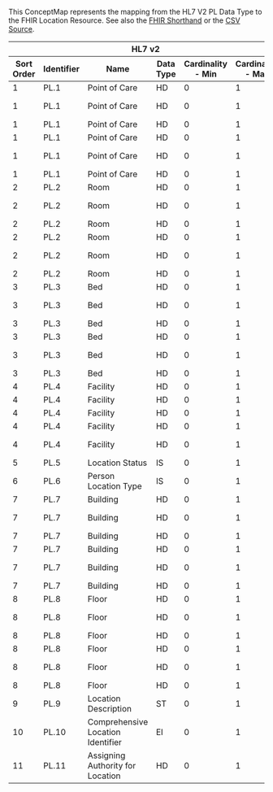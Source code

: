 
This ConceptMap represents the mapping from the HL7 V2 PL Data Type to the FHIR Location Resource. See also the <a href='https://github.com/HL7/v2-to-fhir/blob/master/tank/Datatype PL to Location.fsh'>FHIR Shorthand</a> or the <a href='https://github.com/HL7/v2-to-fhir/blob/master/mappings/datatypes/HL7 Data Type - FHIR R4_ PL[Location] - Sheet1.csv'>CSV Source</a>.
<table class='grid'><thead>
<tr><th colspan='6'>HL7 v2</th><th colspan='3'>Condition (IF True, args)</th><th colspan='7'>HL7 FHIR</th><th rowspan='2'>Comments</th></tr>
<tr><th title='Rows are listed in sequence of how they appear in the v2 standard. The first column, Sort Order, provides a sort order that can re-create the original v2 standard sequence in case one opts to re-sort/filter the rows.'>Sort Order</th><th title='Contains the formal Data Type Name and Component Sequence according to the base standard using &quot;.&quot; as the delimiter.'>Identifier</th><th title='The formal name of the field in the most current published version.'>Name</th><th title='The data type of the field in the most current published version if not deprecated, otherwise the data type at the time it was deprecated and removed.'>Data Type</th><th title='The V2 min cardinality expressed numerically.'>Cardinality - Min</th><th title='The V2 max cardinality expressed numerically.' style='border-right: 2px'>Cardinality - Max</th><th title='Condition in an easy to read syntax (Computable ANTLR)'>Computable ANTLR</th><th title='Condition in FHIRPath Notation'>Computable FHIRPath</th><th title='Condition expressed in narrative form' style='border-right: 2px'>Narrative</th><th title='An existing FHIR attribute in the target FHIR version.'>FHIR Attribute</th><th title='The FHIR attribute&apos;s data type in the target FHIR version.'>Proposed Extension</th><th title='The proposed FHIR Extension.'>Data Type</th><th title='The FHIR min cardinality expressed numerically.'>Cardinality - Min</th><th title='The FHIR max cardinality expressed numerically.' style='border-right: 2px'>Cardinality - Max</th><th title='The URL to the Data Type Map that is to be used for the attribute in this segment.'>Data Type Mapping</th><th title='The fixed or computed value to assign.'>Assignment</th><th title='Mapping for terminology tables.'>Vocabulary</th></tr></thead>
<tbody>
<tr><td>1</td><td>PL.1</td><td>Point of Care</td><td>HD</td><td>0</td><td style='border-right: 2px'>1</td><td></td><td></td><td style='border-right: 2px'></td><td><a href='https://hl7.org/fhir/R4/Location.Location-definitions.html#Location.'>Location.</a></td><td></td><td><a href='https://hl7.org/fhir/R4/Location.Location-definitions.html#Location.Resource'>Location.Resource</a></td><td></td><td></td><td><a href='ConceptMap-datatype-hd-to-location.html'>HD[Location]</a></td><td></td><td></td><td></td></tr>
<tr><td>1</td><td>PL.1</td><td>Point of Care</td><td>HD</td><td>0</td><td style='border-right: 2px'>1</td><td>IF PL.5 VALUED</td><td></td><td style='border-right: 2px'></td><td><a href='https://hl7.org/fhir/R4/Location.Location-definitions.html#Location..status'>Location..status</a></td><td></td><td><a href='https://hl7.org/fhir/R4/Location.Location-definitions.html#Location.code'>Location.code</a></td><td>0</td><td>1</td><td><a href='ConceptMap-datatype-cwe-to-code.html'>CWE[code]</a></td><td></td><td></td><td></td></tr>
<tr><td>1</td><td>PL.1</td><td>Point of Care</td><td>HD</td><td>0</td><td style='border-right: 2px'>1</td><td></td><td></td><td style='border-right: 2px'></td><td><a href='https://hl7.org/fhir/R4/Location.Location-definitions.html#Location..mode'>Location..mode</a></td><td></td><td><a href='https://hl7.org/fhir/R4/Location.Location-definitions.html#Location.code'>Location.code</a></td><td>0</td><td>1</td><td></td><td></td><td>"instance"</td><td></td></tr>
<tr><td>1</td><td>PL.1</td><td>Point of Care</td><td>HD</td><td>0</td><td style='border-right: 2px'>1</td><td></td><td></td><td style='border-right: 2px'></td><td></td><td>Location[1].physicalType.coding.code="???"</td><td><a href='https://hl7.org/fhir/R4/Location.Location-definitions.html#Location.code'>Location.code</a></td><td>0</td><td>1</td><td></td><td></td><td></td><td></td></tr>
<tr><td>1</td><td>PL.1</td><td>Point of Care</td><td>HD</td><td>0</td><td style='border-right: 2px'>1</td><td></td><td></td><td style='border-right: 2px'></td><td><a href='https://hl7.org/fhir/R4/Location.Location-definitions.html#Location..physicalType.coding.system'>Location..physicalType.coding.system</a></td><td></td><td><a href='https://hl7.org/fhir/R4/Location.Location-definitions.html#Location.uri'>Location.uri</a></td><td>0</td><td>1</td><td></td><td></td><td>"<a href='http://terminology.hl7.org/CodeSystem/location-physical-type'>http://terminology.hl7.org/CodeSystem/location-physical-type</a>"</td><td></td></tr>
<tr><td>1</td><td>PL.1</td><td>Point of Care</td><td>HD</td><td>0</td><td style='border-right: 2px'>1</td><td></td><td></td><td style='border-right: 2px'></td><td></td><td>Location[1].partOf.reference=???</td><td><a href='https://hl7.org/fhir/R4/references.html'>Reference</a>{<a href='https://hl7.org/fhir/R4/Location.Location-definitions.html#Location.Location'>Location.Location</a>)</td><td>0</td><td>1</td><td></td><td></td><td></td><td></td></tr>
<tr><td>2</td><td>PL.2</td><td>Room</td><td>HD</td><td>0</td><td style='border-right: 2px'>1</td><td></td><td></td><td style='border-right: 2px'></td><td><a href='https://hl7.org/fhir/R4/Location.Location-definitions.html#Location.'>Location.</a></td><td></td><td><a href='https://hl7.org/fhir/R4/Location.Location-definitions.html#Location.Resource'>Location.Resource</a></td><td></td><td></td><td><a href='ConceptMap-datatype-hd-to-location.html'>HD[Location]</a></td><td></td><td></td><td></td></tr>
<tr><td>2</td><td>PL.2</td><td>Room</td><td>HD</td><td>0</td><td style='border-right: 2px'>1</td><td>IF PL.5 VALUED</td><td></td><td style='border-right: 2px'></td><td><a href='https://hl7.org/fhir/R4/Location.Location-definitions.html#Location..status'>Location..status</a></td><td></td><td><a href='https://hl7.org/fhir/R4/Location.Location-definitions.html#Location.code'>Location.code</a></td><td>0</td><td>1</td><td><a href='ConceptMap-datatype-cwe-to-code.html'>CWE[code]</a></td><td></td><td></td><td></td></tr>
<tr><td>2</td><td>PL.2</td><td>Room</td><td>HD</td><td>0</td><td style='border-right: 2px'>1</td><td></td><td></td><td style='border-right: 2px'></td><td><a href='https://hl7.org/fhir/R4/Location.Location-definitions.html#Location..mode'>Location..mode</a></td><td></td><td><a href='https://hl7.org/fhir/R4/Location.Location-definitions.html#Location.code'>Location.code</a></td><td>0</td><td>1</td><td></td><td></td><td>"instance"</td><td></td></tr>
<tr><td>2</td><td>PL.2</td><td>Room</td><td>HD</td><td>0</td><td style='border-right: 2px'>1</td><td></td><td></td><td style='border-right: 2px'></td><td><a href='https://hl7.org/fhir/R4/Location.Location-definitions.html#Location..physicalType.coding.code'>Location..physicalType.coding.code</a></td><td></td><td><a href='https://hl7.org/fhir/R4/Location.Location-definitions.html#Location.code'>Location.code</a></td><td>0</td><td>1</td><td></td><td></td><td>"ro"</td><td></td></tr>
<tr><td>2</td><td>PL.2</td><td>Room</td><td>HD</td><td>0</td><td style='border-right: 2px'>1</td><td></td><td></td><td style='border-right: 2px'></td><td><a href='https://hl7.org/fhir/R4/Location.Location-definitions.html#Location..physicalType.coding.system'>Location..physicalType.coding.system</a></td><td></td><td><a href='https://hl7.org/fhir/R4/Location.Location-definitions.html#Location.uri'>Location.uri</a></td><td>0</td><td>1</td><td></td><td></td><td>"<a href='http://terminology.hl7.org/CodeSystem/location-physical-type'>http://terminology.hl7.org/CodeSystem/location-physical-type</a>"</td><td></td></tr>
<tr><td>2</td><td>PL.2</td><td>Room</td><td>HD</td><td>0</td><td style='border-right: 2px'>1</td><td></td><td></td><td style='border-right: 2px'></td><td><a href='https://hl7.org/fhir/R4/Location.Location-definitions.html#Location..partOf.reference'>Location..partOf.reference</a></td><td></td><td><a href='https://hl7.org/fhir/R4/references.html'>Reference</a>{<a href='https://hl7.org/fhir/R4/Location.Location-definitions.html#Location.Location'>Location.Location</a>)</td><td>0</td><td>1</td><td></td><td></td><td></td><td></td></tr>
<tr><td>3</td><td>PL.3</td><td>Bed</td><td>HD</td><td>0</td><td style='border-right: 2px'>1</td><td></td><td></td><td style='border-right: 2px'></td><td><a href='https://hl7.org/fhir/R4/Location.Location-definitions.html#Location.'>Location.</a></td><td></td><td><a href='https://hl7.org/fhir/R4/Location.Location-definitions.html#Location.Resource'>Location.Resource</a></td><td></td><td></td><td><a href='ConceptMap-datatype-hd-to-location.html'>HD[Location]</a></td><td></td><td></td><td></td></tr>
<tr><td>3</td><td>PL.3</td><td>Bed</td><td>HD</td><td>0</td><td style='border-right: 2px'>1</td><td>IF PL.5 VALUED</td><td></td><td style='border-right: 2px'></td><td><a href='https://hl7.org/fhir/R4/Location.Location-definitions.html#Location..status'>Location..status</a></td><td></td><td><a href='https://hl7.org/fhir/R4/Location.Location-definitions.html#Location.code'>Location.code</a></td><td>0</td><td>1</td><td><a href='ConceptMap-datatype-cwe-to-code.html'>CWE[code]</a></td><td></td><td></td><td></td></tr>
<tr><td>3</td><td>PL.3</td><td>Bed</td><td>HD</td><td>0</td><td style='border-right: 2px'>1</td><td></td><td></td><td style='border-right: 2px'></td><td><a href='https://hl7.org/fhir/R4/Location.Location-definitions.html#Location..mode'>Location..mode</a></td><td></td><td><a href='https://hl7.org/fhir/R4/Location.Location-definitions.html#Location.code'>Location.code</a></td><td>0</td><td>1</td><td></td><td></td><td>"instance"</td><td></td></tr>
<tr><td>3</td><td>PL.3</td><td>Bed</td><td>HD</td><td>0</td><td style='border-right: 2px'>1</td><td></td><td></td><td style='border-right: 2px'></td><td><a href='https://hl7.org/fhir/R4/Location.Location-definitions.html#Location..physicalType.coding.code'>Location..physicalType.coding.code</a></td><td></td><td><a href='https://hl7.org/fhir/R4/Location.Location-definitions.html#Location.code'>Location.code</a></td><td>0</td><td>1</td><td></td><td></td><td>"bd"</td><td></td></tr>
<tr><td>3</td><td>PL.3</td><td>Bed</td><td>HD</td><td>0</td><td style='border-right: 2px'>1</td><td></td><td></td><td style='border-right: 2px'></td><td><a href='https://hl7.org/fhir/R4/Location.Location-definitions.html#Location..physicalType.coding.system'>Location..physicalType.coding.system</a></td><td></td><td><a href='https://hl7.org/fhir/R4/Location.Location-definitions.html#Location.uri'>Location.uri</a></td><td>0</td><td>1</td><td></td><td></td><td>"<a href='http://terminology.hl7.org/CodeSystem/location-physical-type'>http://terminology.hl7.org/CodeSystem/location-physical-type</a>"</td><td></td></tr>
<tr><td>3</td><td>PL.3</td><td>Bed</td><td>HD</td><td>0</td><td style='border-right: 2px'>1</td><td></td><td></td><td style='border-right: 2px'></td><td><a href='https://hl7.org/fhir/R4/Location.Location-definitions.html#Location..partOf.reference'>Location..partOf.reference</a></td><td></td><td><a href='https://hl7.org/fhir/R4/references.html'>Reference</a>{<a href='https://hl7.org/fhir/R4/Location.Location-definitions.html#Location.Location'>Location.Location</a>)</td><td>0</td><td>1</td><td></td><td></td><td></td><td></td></tr>
<tr><td>4</td><td>PL.4</td><td>Facility</td><td>HD</td><td>0</td><td style='border-right: 2px'>1</td><td></td><td></td><td style='border-right: 2px'></td><td><a href='https://hl7.org/fhir/R4/Location.Location-definitions.html#Location.'>Location.</a></td><td></td><td><a href='https://hl7.org/fhir/R4/Location.Location-definitions.html#Location.Resource'>Location.Resource</a></td><td></td><td></td><td><a href='ConceptMap-datatype-hd-to-location.html'>HD[Location]</a></td><td></td><td></td><td></td></tr>
<tr><td>4</td><td>PL.4</td><td>Facility</td><td>HD</td><td>0</td><td style='border-right: 2px'>1</td><td></td><td></td><td style='border-right: 2px'></td><td><a href='https://hl7.org/fhir/R4/Location.Location-definitions.html#Location..status'>Location..status</a></td><td></td><td><a href='https://hl7.org/fhir/R4/Location.Location-definitions.html#Location.code'>Location.code</a></td><td>0</td><td>1</td><td><a href='ConceptMap-datatype-cwe-to-code.html'>CWE[code]</a></td><td></td><td></td><td></td></tr>
<tr><td>4</td><td>PL.4</td><td>Facility</td><td>HD</td><td>0</td><td style='border-right: 2px'>1</td><td></td><td></td><td style='border-right: 2px'></td><td><a href='https://hl7.org/fhir/R4/Location.Location-definitions.html#Location..mode'>Location..mode</a></td><td></td><td><a href='https://hl7.org/fhir/R4/Location.Location-definitions.html#Location.code'>Location.code</a></td><td>0</td><td>1</td><td></td><td></td><td>"instance"</td><td></td></tr>
<tr><td>4</td><td>PL.4</td><td>Facility</td><td>HD</td><td>0</td><td style='border-right: 2px'>1</td><td></td><td></td><td style='border-right: 2px'></td><td><a href='https://hl7.org/fhir/R4/Location.Location-definitions.html#Location..physicalType.coding.code'>Location..physicalType.coding.code</a></td><td></td><td><a href='https://hl7.org/fhir/R4/Location.Location-definitions.html#Location.code'>Location.code</a></td><td>0</td><td>1</td><td></td><td></td><td>"si"</td><td></td></tr>
<tr><td>4</td><td>PL.4</td><td>Facility</td><td>HD</td><td>0</td><td style='border-right: 2px'>1</td><td></td><td></td><td style='border-right: 2px'></td><td><a href='https://hl7.org/fhir/R4/Location.Location-definitions.html#Location..physicalType.coding.system'>Location..physicalType.coding.system</a></td><td></td><td><a href='https://hl7.org/fhir/R4/Location.Location-definitions.html#Location.uri'>Location.uri</a></td><td>0</td><td>1</td><td></td><td></td><td>"<a href='http://terminology.hl7.org/CodeSystem/location-physical-type'>http://terminology.hl7.org/CodeSystem/location-physical-type</a>"</td><td></td></tr>
<tr><td>5</td><td>PL.5</td><td>Location Status</td><td>IS</td><td>0</td><td style='border-right: 2px'>1</td><td></td><td></td><td style='border-right: 2px'></td><td></td><td></td><td></td><td></td><td></td><td></td><td></td><td></td><td></td></tr>
<tr><td>6</td><td>PL.6</td><td>Person Location Type</td><td>IS</td><td>0</td><td style='border-right: 2px'>1</td><td></td><td></td><td style='border-right: 2px'></td><td></td><td></td><td></td><td></td><td></td><td></td><td></td><td></td><td></td></tr>
<tr><td>7</td><td>PL.7</td><td>Building</td><td>HD</td><td>0</td><td style='border-right: 2px'>1</td><td></td><td></td><td style='border-right: 2px'></td><td><a href='https://hl7.org/fhir/R4/Location.Location-definitions.html#Location.'>Location.</a></td><td></td><td><a href='https://hl7.org/fhir/R4/Location.Location-definitions.html#Location.Resource'>Location.Resource</a></td><td></td><td></td><td><a href='ConceptMap-datatype-hd-to-location.html'>HD[Location]</a></td><td></td><td></td><td></td></tr>
<tr><td>7</td><td>PL.7</td><td>Building</td><td>HD</td><td>0</td><td style='border-right: 2px'>1</td><td>IF PL.5 VALUED</td><td></td><td style='border-right: 2px'></td><td><a href='https://hl7.org/fhir/R4/Location.Location-definitions.html#Location..status'>Location..status</a></td><td></td><td><a href='https://hl7.org/fhir/R4/Location.Location-definitions.html#Location.code'>Location.code</a></td><td>0</td><td>1</td><td><a href='ConceptMap-datatype-cwe-to-code.html'>CWE[code]</a></td><td></td><td></td><td></td></tr>
<tr><td>7</td><td>PL.7</td><td>Building</td><td>HD</td><td>0</td><td style='border-right: 2px'>1</td><td></td><td></td><td style='border-right: 2px'></td><td><a href='https://hl7.org/fhir/R4/Location.Location-definitions.html#Location..mode'>Location..mode</a></td><td></td><td><a href='https://hl7.org/fhir/R4/Location.Location-definitions.html#Location.code'>Location.code</a></td><td>0</td><td>1</td><td></td><td></td><td>"instance"</td><td></td></tr>
<tr><td>7</td><td>PL.7</td><td>Building</td><td>HD</td><td>0</td><td style='border-right: 2px'>1</td><td></td><td></td><td style='border-right: 2px'></td><td><a href='https://hl7.org/fhir/R4/Location.Location-definitions.html#Location..physicalType.coding.code'>Location..physicalType.coding.code</a></td><td></td><td><a href='https://hl7.org/fhir/R4/Location.Location-definitions.html#Location.code'>Location.code</a></td><td>0</td><td>1</td><td></td><td></td><td>"bu"</td><td></td></tr>
<tr><td>7</td><td>PL.7</td><td>Building</td><td>HD</td><td>0</td><td style='border-right: 2px'>1</td><td></td><td></td><td style='border-right: 2px'></td><td><a href='https://hl7.org/fhir/R4/Location.Location-definitions.html#Location..physicalType.coding.system'>Location..physicalType.coding.system</a></td><td></td><td><a href='https://hl7.org/fhir/R4/Location.Location-definitions.html#Location.uri'>Location.uri</a></td><td>0</td><td>1</td><td></td><td></td><td>"<a href='http://terminology.hl7.org/CodeSystem/location-physical-type'>http://terminology.hl7.org/CodeSystem/location-physical-type</a>"</td><td></td></tr>
<tr><td>7</td><td>PL.7</td><td>Building</td><td>HD</td><td>0</td><td style='border-right: 2px'>1</td><td></td><td></td><td style='border-right: 2px'></td><td><a href='https://hl7.org/fhir/R4/Location.Location-definitions.html#Location..partOf.reference'>Location..partOf.reference</a></td><td></td><td><a href='https://hl7.org/fhir/R4/references.html'>Reference</a>{<a href='https://hl7.org/fhir/R4/Location.Location-definitions.html#Location.Location'>Location.Location</a>)</td><td>0</td><td>1</td><td></td><td></td><td></td><td></td></tr>
<tr><td>8</td><td>PL.8</td><td>Floor</td><td>HD</td><td>0</td><td style='border-right: 2px'>1</td><td></td><td></td><td style='border-right: 2px'></td><td><a href='https://hl7.org/fhir/R4/Location.Location-definitions.html#Location.'>Location.</a></td><td></td><td><a href='https://hl7.org/fhir/R4/Location.Location-definitions.html#Location.Resource'>Location.Resource</a></td><td></td><td></td><td><a href='ConceptMap-datatype-hd-to-location.html'>HD[Location]</a></td><td></td><td></td><td></td></tr>
<tr><td>8</td><td>PL.8</td><td>Floor</td><td>HD</td><td>0</td><td style='border-right: 2px'>1</td><td>IF PL.5 VALUED</td><td></td><td style='border-right: 2px'></td><td><a href='https://hl7.org/fhir/R4/Location.Location-definitions.html#Location..status'>Location..status</a></td><td></td><td><a href='https://hl7.org/fhir/R4/Location.Location-definitions.html#Location.code'>Location.code</a></td><td>0</td><td>1</td><td><a href='ConceptMap-datatype-cwe-to-code.html'>CWE[code]</a></td><td></td><td></td><td></td></tr>
<tr><td>8</td><td>PL.8</td><td>Floor</td><td>HD</td><td>0</td><td style='border-right: 2px'>1</td><td></td><td></td><td style='border-right: 2px'></td><td><a href='https://hl7.org/fhir/R4/Location.Location-definitions.html#Location..mode'>Location..mode</a></td><td></td><td><a href='https://hl7.org/fhir/R4/Location.Location-definitions.html#Location.code'>Location.code</a></td><td>0</td><td>1</td><td></td><td></td><td>"instance"</td><td></td></tr>
<tr><td>8</td><td>PL.8</td><td>Floor</td><td>HD</td><td>0</td><td style='border-right: 2px'>1</td><td></td><td></td><td style='border-right: 2px'></td><td><a href='https://hl7.org/fhir/R4/Location.Location-definitions.html#Location..physicalType.coding.code'>Location..physicalType.coding.code</a></td><td></td><td><a href='https://hl7.org/fhir/R4/Location.Location-definitions.html#Location.code'>Location.code</a></td><td>0</td><td>1</td><td></td><td></td><td>"lvl"</td><td></td></tr>
<tr><td>8</td><td>PL.8</td><td>Floor</td><td>HD</td><td>0</td><td style='border-right: 2px'>1</td><td></td><td></td><td style='border-right: 2px'></td><td><a href='https://hl7.org/fhir/R4/Location.Location-definitions.html#Location..physicalType.coding.system'>Location..physicalType.coding.system</a></td><td></td><td><a href='https://hl7.org/fhir/R4/Location.Location-definitions.html#Location.uri'>Location.uri</a></td><td>0</td><td>1</td><td></td><td></td><td>"<a href='http://terminology.hl7.org/CodeSystem/location-physical-type'>http://terminology.hl7.org/CodeSystem/location-physical-type</a>"</td><td></td></tr>
<tr><td>8</td><td>PL.8</td><td>Floor</td><td>HD</td><td>0</td><td style='border-right: 2px'>1</td><td></td><td></td><td style='border-right: 2px'></td><td><a href='https://hl7.org/fhir/R4/Location.Location-definitions.html#Location..partOf.reference'>Location..partOf.reference</a></td><td></td><td><a href='https://hl7.org/fhir/R4/references.html'>Reference</a>{<a href='https://hl7.org/fhir/R4/Location.Location-definitions.html#Location.Location'>Location.Location</a>)</td><td>0</td><td>1</td><td></td><td></td><td></td><td></td></tr>
<tr><td>9</td><td>PL.9</td><td>Location Description</td><td>ST</td><td>0</td><td style='border-right: 2px'>1</td><td></td><td></td><td style='border-right: 2px'></td><td></td><td></td><td></td><td></td><td></td><td></td><td></td><td></td><td></td></tr>
<tr><td>10</td><td>PL.10</td><td>Comprehensive Location Identifier</td><td>EI</td><td>0</td><td style='border-right: 2px'>1</td><td></td><td></td><td style='border-right: 2px'></td><td></td><td></td><td></td><td></td><td></td><td></td><td></td><td></td><td></td></tr>
<tr><td>11</td><td>PL.11</td><td>Assigning Authority for Location</td><td>HD</td><td>0</td><td style='border-right: 2px'>1</td><td></td><td></td><td style='border-right: 2px'></td><td></td><td></td><td></td><td></td><td></td><td></td><td></td><td></td><td></td></tr>
</tbody></table>
